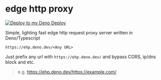 # edge http proxy

[![Deploy to my Deno Deploy](https://img.shields.io/badge/Deploy_to_my_Deno_Deploy-black?logo=deno&logoColor=white)](https://deploy.deno.dev/?url=https://github.com/nezort11/edge-http-proxy)

Simple, lighting fast edge http request proxy server written in Deno/Typescript

`https://ehp.deno.dev/<Any URL>`

Just prefix any url with `https://ehp.deno.dev/` and bypass CORS, ip/dns block and etc.

> e.g. https://ehp.deno.dev/https://example.com/
